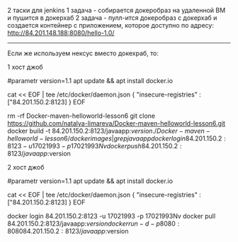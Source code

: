 2 таски для jenkins
1 задача - собирается докеробраз на удаленной ВМ и пушится в докерхаб
2 задача - пулл-ится докеробраз с докерхаб и создается контейнер с приложением, которое доступно по адресу: http://84.201.148.188:8080/hello-1.0/


----------------

Если же используем нексус вместо докехраб, то:


1 хост  джоб

#parametr version=1.1
apt update && apt install docker.io

cat << EOF | tee /etc/docker/daemon.json
{
    "insecure-registries" : ["84.201.150.2:8123]
}
EOF


rm -rf Docker-maven-helloworld-lesson6
git clone https://github.com/natalya-limareva/Docker-maven-helloworld-lesson6.git
docker build -t 84.201.150.2:8123/javaapp:$version ./Docker-maven-helloworld-lesson6/
docker images | grep javaapp
docker login 84.201.150.2:8123  -u 17021993 -p 17021993Nv
docker push 84.201.150.2:8123/javaapp:$version


2 хост  джоб

#parametr version=1.1
apt update && apt install docker.io

cat << EOF | tee /etc/docker/daemon.json
{
    "insecure-registries" : ["84.201.150.2:8123]
}
EOF


docker login 84.201.150.2:8123  -u 17021993 -p 17021993Nv
docker pull 84.201.150.2:8123/javaapp:$version
docker run -d -p 8080:8080 84.201.150.2:8123/javaapp:$version
